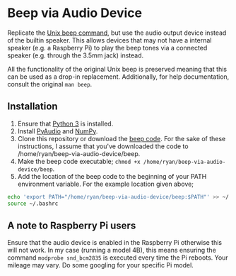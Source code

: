 # Beep via Audio Device

Replicate the [Unix beep command](https://www.unix.com/man-page/linux/1/beep/), but use the audio output device instead of the builtin speaker. This allows devices that may not have a internal speaker (e.g. a Raspberry Pi) to play the beep tones via a connected speaker (e.g. through the 3.5mm jack) instead.

All the functionality of the original Unix beep is preserved meaning that this can be used as a drop-in replacement. Additionally, for help documentation, consult the original `man beep`.

## Installation

1. Ensure that [Python 3](https://www.python.org/downloads/) is installed.
2. Install [PyAudio](https://pypi.org/project/PyAudio/) and [NumPy](https://pypi.org/project/numpy/).
3. Clone this repository or download the [beep code](./beep). For the sake of these instructions, I assume that you've downloaded the code to /home/ryan/beep-via-audio-device/beep.
4. Make the beep code executable; `chmod +x /home/ryan/beep-via-audio-device/beep`.
5. Add the location of the beep code to the beginning of your PATH environment variable. For the example location given above;
```bash
echo 'export PATH="/home/ryan/beep-via-audio-device/beep:$PATH"' >> ~/.bashrc
source ~/.bashrc
```

## A note to Raspberry Pi users

Ensure that the audio device is enabled in the Raspberry Pi otherwise this will not work. In my case (running a model 4B), this means ensuring the command `modprobe snd_bcm2835` is executed every time the Pi reboots. Your mileage may vary. Do some googling for your specific Pi model.
